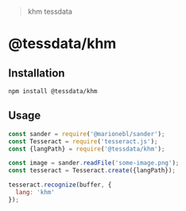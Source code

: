 > khm tessdata

# @tessdata/khm

## Installation

```
npm install @tessdata/khm
```

## Usage

```js
const sander = require('@marionebl/sander');
const Tesseract = require('tesseract.js');
const {langPath} = require('@tessdata/khm');

const image = sander.readFile('some-image.png');
const tesseract = Tesseract.create({langPath});

tesseract.recognize(buffer, {
  lang: 'khm'
});
```
